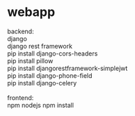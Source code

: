 # webapp
backend:\
django \
django rest framework\
pip install django-cors-headers\
pip install pillow\
pip install djangorestframework-simplejwt\
pip install django-phone-field\
pip install django-celery\
\
frontend:\
npm
nodejs
npm install





